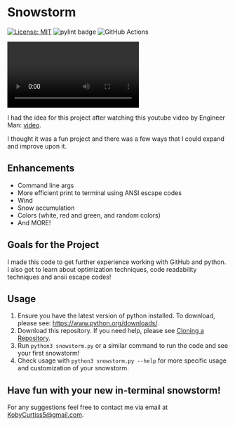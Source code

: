 # Snowstorm

 [![License: MIT](https://img.shields.io/badge/License-MIT-green.svg)](https://opensource.org/licenses/MIT) ![pylint badge](https://img.shields.io/badge/pylint-passing-green "Pylint Badge") ![GitHub Actions](https://img.shields.io/badge/github%20actions-%232671E5.svg?style=for-the-badge&logo=githubactions&logoColor=white)

 ![Snowstorm Vid](/res/snowstorm.mp4)

I had the idea for this project after watching this youtube video by Engineer Man: [video](https://www.youtube.com/watch?v=_chP0a4PMTM&ab_channel=EngineerMan).

I thought it was a fun project and there was a few ways that I could expand and improve upon it.

## Enhancements

- Command line args
- More efficient print to terminal using ANSI escape codes
- Wind
- Snow accumulation
- Colors (white, red and green, and random colors)
- And MORE!

## Goals for the Project

I made this code to get further experience working with GitHub and python. I also got to learn about optimization techniques, code readability techniques and ansii escape codes!

## Usage
1. Ensure you have the latest version of python installed. To download, please see: https://www.python.org/downloads/.
2. Download this repository. If you need help, please see [Cloning a Repository](https://docs.github.com/en/repositories/creating-and-managing-repositories/cloning-a-repository).
3. Run `python3 snowstorm.py` or a similar command to run the code and see your first snowstorm!
4. Check usage with `python3 snowstorm.py --help` for more specific usage and customization of your snowstorm.

## Have fun with your new in-terminal snowstorm!

For any suggestions feel free to contact me via email at KobyCurtiss5@gmail.com.